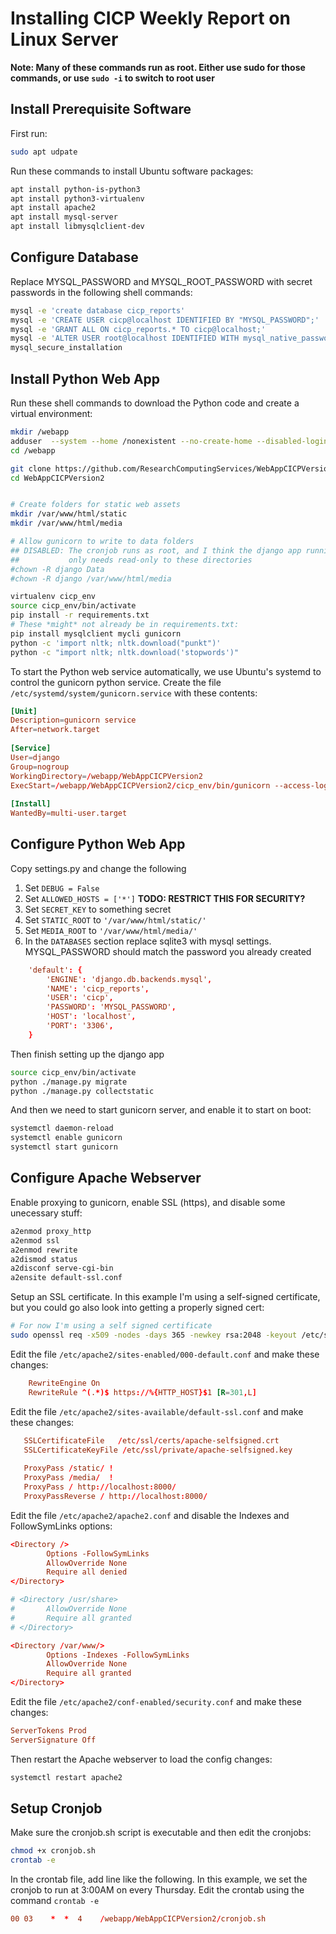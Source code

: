 # Installing CICP Weekly Report on Linux Server

**Note: Many of these commands run as root.  Either use sudo for those commands, or use `sudo -i` to switch to root user**

## Install Prerequisite Software

First run:
```bash
sudo apt udpate
```
Run these commands to install Ubuntu software packages:

```bash
apt install python-is-python3
apt install python3-virtualenv
apt install apache2
apt install mysql-server
apt install libmysqlclient-dev
```

## Configure Database

Replace MYSQL_PASSWORD and MYSQL_ROOT_PASSWORD with secret passwords in the following shell commands:

```bash
mysql -e 'create database cicp_reports'
mysql -e 'CREATE USER cicp@localhost IDENTIFIED BY "MYSQL_PASSWORD";'
mysql -e 'GRANT ALL ON cicp_reports.* TO cicp@localhost;'
mysql -e 'ALTER USER root@localhost IDENTIFIED WITH mysql_native_password BY "MYSQL_ROOT_PASSWORD";'
mysql_secure_installation
```


## Install Python Web App

Run these shell commands to download the Python code and create a
virtual environment:

```bash
mkdir /webapp
adduser  --system --home /nonexistent --no-create-home --disabled-login --shell /usr/sbin/nologin django
cd /webapp

git clone https://github.com/ResearchComputingServices/WebAppCICPVersion2.git
cd WebAppCICPVersion2


# Create folders for static web assets
mkdir /var/www/html/static
mkdir /var/www/html/media

# Allow gunicorn to write to data folders
## DISABLED: The cronjob runs as root, and I think the django app running from gunicorn
##           only needs read-only to these directories
#chown -R django Data
#chown -R django /var/www/html/media

virtualenv cicp_env
source cicp_env/bin/activate
pip install -r requirements.txt
# These *might* not already be in requirements.txt:
pip install mysqlclient mycli gunicorn
python -c 'import nltk; nltk.download("punkt")'
python -c "import nltk; nltk.download('stopwords')"
```

To start the Python web service automatically, we use Ubuntu's systemd
to control the gunicorn python service.  Create the file
`/etc/systemd/system/gunicorn.service` with these contents:

```conf
[Unit]
Description=gunicorn service
After=network.target
   
[Service]
User=django
Group=nogroup
WorkingDirectory=/webapp/WebAppCICPVersion2
ExecStart=/webapp/WebAppCICPVersion2/cicp_env/bin/gunicorn --access-logfile - --workers 8 --bind 127.0.0.1:8000 WebAppCICPVersion2.wsgi:application
   
[Install]
WantedBy=multi-user.target
```

## Configure Python Web App

Copy settings.py and change the following

  1. Set `DEBUG = False`
  2. Set `ALLOWED_HOSTS = ['*']`   **TODO: RESTRICT THIS FOR SECURITY?**
  3. Set `SECRET_KEY` to something secret
  4. Set `STATIC_ROOT` to `'/var/www/html/static/'`
  4. Set `MEDIA_ROOT` to `'/var/www/html/media/'`
  4. In the `DATABASES` section replace sqlite3 with mysql settings.
     MYSQL_PASSWORD should match the password you already created
```conf
    'default': {
        'ENGINE': 'django.db.backends.mysql',
        'NAME': 'cicp_reports',
        'USER': 'cicp',
        'PASSWORD': 'MYSQL_PASSWORD',
        'HOST': 'localhost',
        'PORT': '3306',
    }
````


Then finish setting up the django app

```bash
source cicp_env/bin/activate
python ./manage.py migrate
python ./manage.py collectstatic
```

And then we need to start gunicorn server, and enable it to start on boot:
```bash
systemctl daemon-reload
systemctl enable gunicorn
systemctl start gunicorn
```

## Configure Apache Webserver

Enable proxying to gunicorn, enable SSL (https), and disable some unecessary stuff:

```bash
a2enmod proxy_http
a2enmod ssl
a2enmod rewrite
a2dismod status
a2disconf serve-cgi-bin
a2ensite default-ssl.conf
```

Setup an SSL certificate.  In this example I'm using a self-signed
certificate, but you could go also look into getting a properly signed
cert:

```bash
# For now I'm using a self signed certificate
sudo openssl req -x509 -nodes -days 365 -newkey rsa:2048 -keyout /etc/ssl/private/apache-selfsigned.key -out /etc/ssl/certs/apache-selfsigned.crt
```

Edit the file `/etc/apache2/sites-enabled/000-default.conf` and make these changes:
```conf
    RewriteEngine On
    RewriteRule ^(.*)$ https://%{HTTP_HOST}$1 [R=301,L]
```

Edit the file `/etc/apache2/sites-available/default-ssl.conf` and make these changes:
```conf
   SSLCertificateFile	/etc/ssl/certs/apache-selfsigned.crt
   SSLCertificateKeyFile /etc/ssl/private/apache-selfsigned.key
   
   ProxyPass /static/ !
   ProxyPass /media/  !
   ProxyPass / http://localhost:8000/
   ProxyPassReverse / http://localhost:8000/
```

Edit the file `/etc/apache2/apache2.conf` and disable the Indexes and FollowSymLinks options:
```conf
<Directory />
        Options -FollowSymLinks
        AllowOverride None
        Require all denied
</Directory>

# <Directory /usr/share>
#       AllowOverride None
#       Require all granted
# </Directory>

<Directory /var/www/>
        Options -Indexes -FollowSymLinks
        AllowOverride None
        Require all granted
</Directory>
```



Edit the file `/etc/apache2/conf-enabled/security.conf` and make these changes:
```conf
ServerTokens Prod
ServerSignature Off
```

Then restart the Apache webserver to load the config changes:
```bash
systemctl restart apache2
```

## Setup Cronjob

Make sure the cronjob.sh script is executable and then edit the cronjobs:

```bash
chmod +x cronjob.sh
crontab -e
```

In the crontab file, add line like the following.
In this example, we set the cronjob to run at 3:00AM on every Thursday.
Edit the crontab using the command `crontab -e`
```conf
00 03    *  *  4    /webapp/WebAppCICPVersion2/cronjob.sh
```
